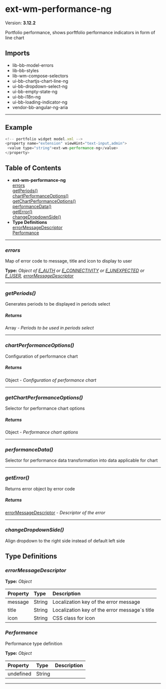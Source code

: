 # ext-wm-performance-ng


Version: **3.12.2**

Portfolio performance, shows porftfolio performance indicators
in form of line chart

## Imports

* lib-bb-model-errors
* lib-bb-styles
* lib-wm-compose-selectors
* ui-bb-chartjs-chart-line-ng
* ui-bb-dropdown-select-ng
* ui-bb-empty-state-ng
* ui-bb-i18n-ng
* ui-bb-loading-indicator-ng
* vendor-bb-angular-ng-aria

---

## Example

```javascript
<!-- portfolio widget model.xml -->
<property name="extension" viewHint="text-input,admin">
 <value type="string">ext-wm-performance-ng</value>
</property>
```

## Table of Contents
- **ext-wm-performance-ng**<br/>    <a href="#ext-wm-performance-ngerrors">errors</a><br/>    <a href="#ext-wm-performance-nggetPeriods">getPeriods()</a><br/>    <a href="#ext-wm-performance-ngchartPerformanceOptions">chartPerformanceOptions()</a><br/>    <a href="#ext-wm-performance-nggetChartPerformanceOptions">getChartPerformanceOptions()</a><br/>    <a href="#ext-wm-performance-ngperformanceData">performanceData()</a><br/>    <a href="#ext-wm-performance-nggetError">getError()</a><br/>    <a href="#ext-wm-performance-ngchangeDropdownSide">changeDropdownSide()</a><br/>
- **Type Definitions**<br/>    <a href="#errorMessageDescriptor">errorMessageDescriptor</a><br/>    <a href="#Performance">Performance</a><br/>

---
### <a name="ext-wm-performance-ngerrors"></a>*errors*

Map of error code to message, title and icon to display to user

**Type:** *Object of [E_AUTH](#E_AUTH) or [E_CONNECTIVITY](#E_CONNECTIVITY) or [E_UNEXPECTED](#E_UNEXPECTED) or [E_USER](#E_USER), [errorMessageDescriptor](#errorMessageDescriptor)*


---

### <a name="ext-wm-performance-nggetPeriods"></a>*getPeriods()*

Generates periods to be displayed in periods select

##### Returns

Array - *Periods to be used in periods select*

---

### <a name="ext-wm-performance-ngchartPerformanceOptions"></a>*chartPerformanceOptions()*

Configuration of performance chart

##### Returns

Object - *Configuration of performance chart*

---

### <a name="ext-wm-performance-nggetChartPerformanceOptions"></a>*getChartPerformanceOptions()*

Selector for performance chart options

##### Returns

Object - *Performance chart options*

---

### <a name="ext-wm-performance-ngperformanceData"></a>*performanceData()*

Selector for performance data transformation into data applicable for chart

---

### <a name="ext-wm-performance-nggetError"></a>*getError()*

Returns error object by error code

##### Returns

[errorMessageDescriptor](#errorMessageDescriptor) - *Descriptor of the error*

---

### <a name="ext-wm-performance-ngchangeDropdownSide"></a>*changeDropdownSide()*

Align dropdown to the right side instead of default left side

## Type Definitions


### <a name="errorMessageDescriptor"></a>*errorMessageDescriptor*


**Type:** *Object*


| Property | Type | Description |
| :-- | :-- | :-- |
| message | String | Localization key of the error message |
| title | String | Localization key of the error message`s title |
| icon | String | CSS class for icon |

### <a name="Performance"></a>*Performance*

Performance type definition

**Type:** *Object*


| Property | Type | Description |
| :-- | :-- | :-- |
| undefined | String |  |

---
